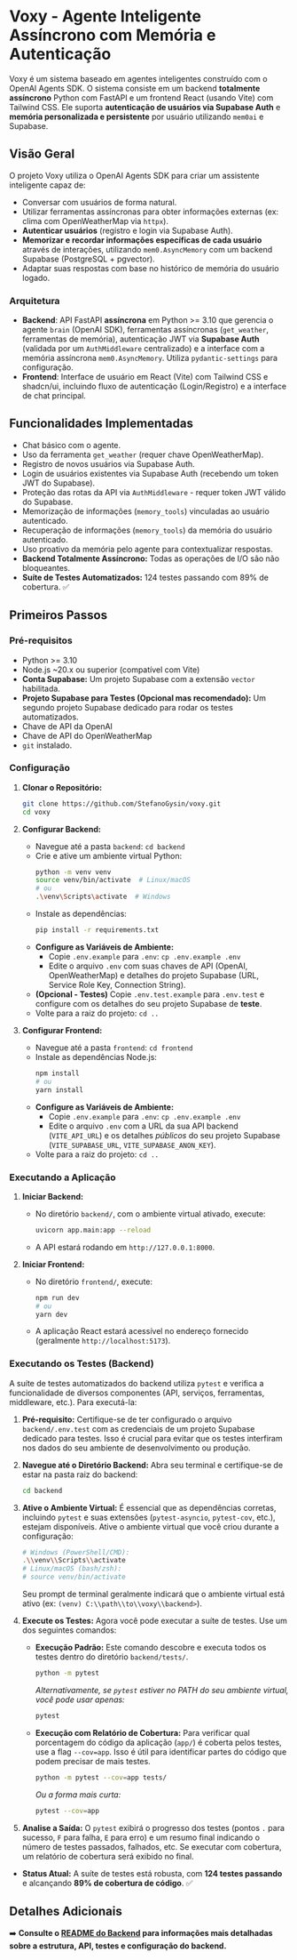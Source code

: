 # Voxy - Agente Inteligente Assíncrono com Memória e Autenticação

Voxy é um sistema baseado em agentes inteligentes construído com o OpenAI Agents SDK. O sistema consiste em um backend **totalmente assíncrono** Python com FastAPI e um frontend React (usando Vite) com Tailwind CSS. Ele suporta **autenticação de usuários via Supabase Auth** e **memória personalizada e persistente** por usuário utilizando `mem0ai` e Supabase.

## Visão Geral

O projeto Voxy utiliza o OpenAI Agents SDK para criar um assistente inteligente capaz de:

*   Conversar com usuários de forma natural.
*   Utilizar ferramentas assíncronas para obter informações externas (ex: clima com OpenWeatherMap via `httpx`).
*   **Autenticar usuários** (registro e login via Supabase Auth).
*   **Memorizar e recordar informações específicas de cada usuário** através de interações, utilizando `mem0.AsyncMemory` com um backend Supabase (PostgreSQL + pgvector).
*   Adaptar suas respostas com base no histórico de memória do usuário logado.

### Arquitetura

- **Backend**: API FastAPI **assíncrona** em Python >= 3.10 que gerencia o agente `brain` (OpenAI SDK), ferramentas assíncronas (`get_weather`, ferramentas de memória), autenticação JWT via **Supabase Auth** (validada por um `AuthMiddleware` centralizado) e a interface com a memória assíncrona `mem0.AsyncMemory`. Utiliza `pydantic-settings` para configuração.
- **Frontend**: Interface de usuário em React (Vite) com Tailwind CSS e shadcn/ui, incluindo fluxo de autenticação (Login/Registro) e a interface de chat principal.

## Funcionalidades Implementadas

*   Chat básico com o agente.
*   Uso da ferramenta `get_weather` (requer chave OpenWeatherMap).
*   Registro de novos usuários via Supabase Auth.
*   Login de usuários existentes via Supabase Auth (recebendo um token JWT do Supabase).
*   Proteção das rotas da API via `AuthMiddleware` - requer token JWT válido do Supabase.
*   Memorização de informações (`memory_tools`) vinculadas ao usuário autenticado.
*   Recuperação de informações (`memory_tools`) da memória do usuário autenticado.
*   Uso proativo da memória pelo agente para contextualizar respostas.
*   **Backend Totalmente Assíncrono:** Todas as operações de I/O são não bloqueantes.
*   **Suíte de Testes Automatizados:** 124 testes passando com 89% de cobertura. ✅

## Primeiros Passos

### Pré-requisitos

*   Python >= 3.10
*   Node.js ~20.x ou superior (compatível com Vite)
*   **Conta Supabase:** Um projeto Supabase com a extensão `vector` habilitada.
*   **Projeto Supabase para Testes (Opcional mas recomendado):** Um segundo projeto Supabase dedicado para rodar os testes automatizados.
*   Chave de API da OpenAI
*   Chave de API do OpenWeatherMap
*   `git` instalado.

### Configuração

1.  **Clonar o Repositório:**
    ```bash
    git clone https://github.com/StefanoGysin/voxy.git
    cd voxy
    ```

2.  **Configurar Backend:**
    *   Navegue até a pasta `backend`: `cd backend`
    *   Crie e ative um ambiente virtual Python:
        ```bash
        python -m venv venv
        source venv/bin/activate  # Linux/macOS
        # ou
        .\venv\Scripts\activate  # Windows
        ```
    *   Instale as dependências:
        ```bash
        pip install -r requirements.txt
        ```
    *   **Configure as Variáveis de Ambiente:**
        *   Copie `.env.example` para `.env`: `cp .env.example .env`
        *   Edite o arquivo `.env` com suas chaves de API (OpenAI, OpenWeatherMap) e detalhes do projeto Supabase (URL, Service Role Key, Connection String).
    *   **(Opcional - Testes)** Copie `.env.test.example` para `.env.test` e configure com os detalhes do seu projeto Supabase de **teste**.
    *   Volte para a raiz do projeto: `cd ..`

3.  **Configurar Frontend:**
    *   Navegue até a pasta `frontend`: `cd frontend`
    *   Instale as dependências Node.js:
        ```bash
        npm install
        # ou
        yarn install
        ```
    *   **Configure as Variáveis de Ambiente:**
        *   Copie `.env.example` para `.env`: `cp .env.example .env`
        *   Edite o arquivo `.env` com a URL da sua API backend (`VITE_API_URL`) e os detalhes *públicos* do seu projeto Supabase (`VITE_SUPABASE_URL`, `VITE_SUPABASE_ANON_KEY`).
    *   Volte para a raiz do projeto: `cd ..`

### Executando a Aplicação

1.  **Iniciar Backend:**
    *   No diretório `backend/`, com o ambiente virtual ativado, execute:
        ```bash
        uvicorn app.main:app --reload
        ```
    *   A API estará rodando em `http://127.0.0.1:8000`.

2.  **Iniciar Frontend:**
    *   No diretório `frontend/`, execute:
        ```bash
        npm run dev
        # ou
        yarn dev
        ```
    *   A aplicação React estará acessível no endereço fornecido (geralmente `http://localhost:5173`).

### Executando os Testes (Backend)

A suíte de testes automatizados do backend utiliza `pytest` e verifica a funcionalidade de diversos componentes (API, serviços, ferramentas, middleware, etc.). Para executá-la:

1.  **Pré-requisito:** Certifique-se de ter configurado o arquivo `backend/.env.test` com as credenciais de um projeto Supabase dedicado para testes. Isso é crucial para evitar que os testes interfiram nos dados do seu ambiente de desenvolvimento ou produção.

2.  **Navegue até o Diretório Backend:** Abra seu terminal e certifique-se de estar na pasta raiz do backend:
    ```bash
    cd backend
    ```

3.  **Ative o Ambiente Virtual:** É essencial que as dependências corretas, incluindo `pytest` e suas extensões (`pytest-asyncio`, `pytest-cov`, etc.), estejam disponíveis. Ative o ambiente virtual que você criou durante a configuração:
    ```bash
    # Windows (PowerShell/CMD):
    .\\venv\\Scripts\\activate
    # Linux/macOS (bash/zsh):
    # source venv/bin/activate
    ```
    Seu prompt de terminal geralmente indicará que o ambiente virtual está ativo (ex: `(venv) C:\\path\\to\\voxy\\backend>`).

4.  **Execute os Testes:** Agora você pode executar a suíte de testes. Use um dos seguintes comandos:

    *   **Execução Padrão:** Este comando descobre e executa todos os testes dentro do diretório `backend/tests/`.
        ```bash
        python -m pytest
        ```
        *Alternativamente, se `pytest` estiver no PATH do seu ambiente virtual, você pode usar apenas:*
        ```bash
        pytest
        ```

    *   **Execução com Relatório de Cobertura:** Para verificar qual porcentagem do código da aplicação (`app/`) é coberta pelos testes, use a flag `--cov=app`. Isso é útil para identificar partes do código que podem precisar de mais testes.
        ```bash
        python -m pytest --cov=app tests/
        ```
        *Ou a forma mais curta:*
        ```bash
        pytest --cov=app
        ```

5.  **Analise a Saída:** O `pytest` exibirá o progresso dos testes (pontos `.` para sucesso, `F` para falha, `E` para erro) e um resumo final indicando o número de testes passados, falhados, etc. Se executar com cobertura, um relatório de cobertura será exibido no final.

*   **Status Atual:** A suíte de testes está robusta, com **124 testes passando** e alcançando **89% de cobertura de código**. ✅

## Detalhes Adicionais

➡️ **Consulte o [README do Backend](./backend/README.md) para informações mais detalhadas sobre a estrutura, API, testes e configuração do backend.**
